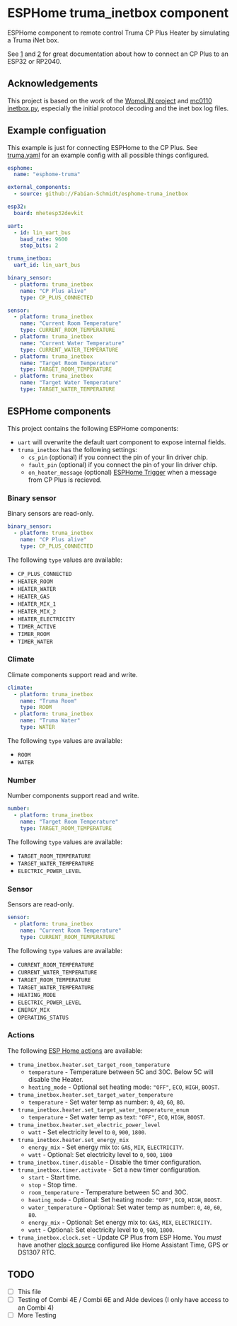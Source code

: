 # ESPHome truma_inetbox component

ESPHome component to remote control Truma CP Plus Heater by simulating a Truma iNet box.

See [1](https://github.com/danielfett/inetbox.py) and [2](https://github.com/mc0110/inetbox2mqtt) for great documentation about how to connect an CP Plus to an ESP32 or RP2040.

## Acknowledgements

This project is based on the work of the [WomoLIN project](https://github.com/muccc/WomoLIN) and [mc0110 inetbox.py](https://github.com/danielfett/inetbox.py), especially the initial protocol decoding and the inet box log files.

## Example configuation

This example is just for connecting ESPHome to the CP Plus. See [truma.yaml](/truma.yaml) for an example config with all possible things configured.

```yaml
esphome:
  name: "esphome-truma"

external_components:
  - source: github://Fabian-Schmidt/esphome-truma_inetbox

esp32:
  board: mhetesp32devkit

uart:
  - id: lin_uart_bus
    baud_rate: 9600
    stop_bits: 2

truma_inetbox:
  uart_id: lin_uart_bus

binary_sensor:
  - platform: truma_inetbox
    name: "CP Plus alive"
    type: CP_PLUS_CONNECTED

sensor:
  - platform: truma_inetbox
    name: "Current Room Temperature"
    type: CURRENT_ROOM_TEMPERATURE
  - platform: truma_inetbox
    name: "Current Water Temperature"
    type: CURRENT_WATER_TEMPERATURE
  - platform: truma_inetbox
    name: "Target Room Temperature"
    type: TARGET_ROOM_TEMPERATURE
  - platform: truma_inetbox
    name: "Target Water Temperature"
    type: TARGET_WATER_TEMPERATURE
```

## ESPHome components

This project contains the following ESPHome components:

- `uart` will overwrite the default uart component to expose internal fields.
- `truma_inetbox` has the following settings:
  - `cs_pin` (optional) if you connect the pin of your lin driver chip.
  - `fault_pin` (optional) if you connect the pin of your lin driver chip.
  - `on_heater_message` (optional) [ESPHome Trigger](https://esphome.io/guides/automations.html) when a message from CP Plus is recieved.

### Binary sensor

Binary sensors are read-only.

```yaml
binary_sensor:
  - platform: truma_inetbox
    name: "CP Plus alive"
    type: CP_PLUS_CONNECTED
```

The following `type` values are available:

- `CP_PLUS_CONNECTED`
- `HEATER_ROOM`
- `HEATER_WATER`
- `HEATER_GAS`
- `HEATER_MIX_1`
- `HEATER_MIX_2`
- `HEATER_ELECTRICITY`
- `TIMER_ACTIVE`
- `TIMER_ROOM`
- `TIMER_WATER`

### Climate

Climate components support read and write.

```yaml
climate:
  - platform: truma_inetbox
    name: "Truma Room"
    type: ROOM
  - platform: truma_inetbox
    name: "Truma Water"
    type: WATER
```

The following `type` values are available:

- `ROOM`
- `WATER`

### Number

Number components support read and write.

```yaml
number:
  - platform: truma_inetbox
    name: "Target Room Temperature"
    type: TARGET_ROOM_TEMPERATURE
```

The following `type` values are available:

- `TARGET_ROOM_TEMPERATURE`
- `TARGET_WATER_TEMPERATURE`
- `ELECTRIC_POWER_LEVEL`

### Sensor

Sensors are read-only.

```yaml
sensor:
  - platform: truma_inetbox
    name: "Current Room Temperature"
    type: CURRENT_ROOM_TEMPERATURE
```

The following `type` values are available:

- `CURRENT_ROOM_TEMPERATURE`
- `CURRENT_WATER_TEMPERATURE`
- `TARGET_ROOM_TEMPERATURE`
- `TARGET_WATER_TEMPERATURE`
- `HEATING_MODE`
- `ELECTRIC_POWER_LEVEL`
- `ENERGY_MIX`
- `OPERATING_STATUS`

### Actions

The following [ESP Home actions](https://esphome.io/guides/automations.html#actions) are available:

- `truma_inetbox.heater.set_target_room_temperature`
  - `temperature` - Temperature between 5C and 30C. Below 5C will disable the Heater.
  - `heating_mode` - Optional set heating mode: `"OFF"`, `ECO`, `HIGH`, `BOOST`.
- `truma_inetbox.heater.set_target_water_temperature`
  - `temperature` - Set water temp as number: `0`, `40`, `60`, `80`.
- `truma_inetbox.heater.set_target_water_temperature_enum`
  - `temperature` - Set water temp as text: `"OFF"`, `ECO`, `HIGH`, `BOOST`.
- `truma_inetbox.heater.set_electric_power_level`
  - `watt` - Set electricity level to `0`, `900`, `1800`.
- `truma_inetbox.heater.set_energy_mix`
  - `energy_mix` - Set energy mix to: `GAS`, `MIX`, `ELECTRICITY`.
  - `watt` - Optional: Set electricity level to `0`, `900`, `1800`
- `truma_inetbox.timer.disable` - Disable the timer configuration.
- `truma_inetbox.timer.activate` - Set a new timer configuration.
  - `start` - Start time.
  - `stop` - Stop time.
  - `room_temperature` - Temperature between 5C and 30C.
  - `heating_mode` - Optional: Set heating mode: `"OFF"`, `ECO`, `HIGH`, `BOOST`.
  - `water_temperature` - Optional: Set water temp as number: `0`, `40`, `60`, `80`.
  - `energy_mix` - Optional: Set energy mix to: `GAS`, `MIX`, `ELECTRICITY`.
  - `watt` - Optional: Set electricity level to `0`, `900`, `1800`.
- `truma_inetbox.clock.set` - Update CP Plus from ESP Home. You *must* have another [clock source](https://esphome.io/#time-components) configured like Home Assistant Time, GPS or DS1307 RTC.

## TODO

- [ ] This file
- [ ] Testing of Combi 4E / Combi 6E and Alde devices (I only have access to an Combi 4)
- [ ] More Testing
